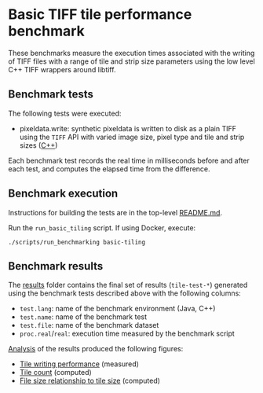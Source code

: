 # Basic TIFF tile performance benchmark

These benchmarks measure the execution times associated with the
writing of TIFF files with a range of tile and strip size parameters
using the low level C++ TIFF wrappers around libtiff.

## Benchmark tests

The following tests were executed:

- pixeldata.write: synthetic pixeldata is written to disk as a plain
  TIFF using the ``TIFF`` API with varied image size, pixel type and
  tile and strip sizes
  ([C++](http://downloads.openmicroscopy.org/ome-files-cpp/0.4.0/24/docs/ome-files-bundle-docs-0.4.0-b24/ome-files/api/html/classome_1_1files_1_1tiff_1_1TIFF.html))

Each benchmark test records the real time in milliseconds before and
after each test, and computes the elapsed time from the difference.

## Benchmark execution

Instructions for building the tests are in the top-level [README.md](../README.md).

Run the `run_basic_tiling` script. If using Docker, execute:

    ./scripts/run_benchmarking basic-tiling

## Benchmark results

The [results](../results/) folder contains the final set of results
(`tile-test-*`) generated using the benchmark tests described above with
the following columns:

- `test.lang`: name of the benchmark environment (Java, C++)
- `test.name`: name of the benchmark test
- `test.file`: name of the benchmark dataset
- `proc.real`/`real`: execution time measured by the benchmark script

[Analysis](../scripts/basic_tiling.R) of the results produced the following figures:

- [Tile writing performance](../analysis/tile-test-write-performance.pdf) (measured)
- [Tile count](../analysis/tile-test-count.pdf) (computed)
- [File size relationship to tile size](../analysis/tile-test-write-size.pdf) (computed)
